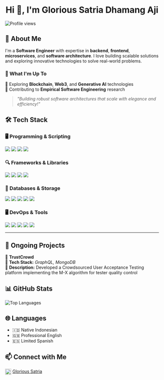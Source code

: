 <h1 align="center">Hi 👋, I'm Glorious Satria Dhamang Aji</h1>

<p align="left">
  <img src="https://komarev.com/ghpvc/?username=satriadhm&label=Profile%20views&color=0e75b6&style=flat" alt="Profile views" />
</p>

## 🚀 About Me  
I'm a **Software Engineer** with expertise in **backend**, **frontend**, **microservices**, and **software architecture**.
I love building scalable solutions and exploring innovative technologies to solve real-world problems.

### 📌 What I'm Up To  
🔹 Exploring **Blockchain**, **Web3**, and **Generative AI** technologies  
🔹 Contributing to **Empirical Software Engineering** research

> *"Building robust software architectures that scale with elegance and efficiency!"*  

## 🛠 Tech Stack

### 🖥 Programming & Scripting
![](https://img.shields.io/badge/TypeScript-3178C6?style=for-the-badge&logo=typescript&logoColor=white)
![](https://img.shields.io/badge/C%23-239120?style=for-the-badge&logo=c-sharp&logoColor=white)
![](https://img.shields.io/badge/Java-ED8B00?style=for-the-badge&logo=java&logoColor=white)
![](https://img.shields.io/badge/Go-00ADD8?style=for-the-badge&logo=go&logoColor=white)

### 🔍 Frameworks & Libraries
![](https://img.shields.io/badge/Next.js-000000?style=for-the-badge&logo=nextdotjs&logoColor=white)
![](https://img.shields.io/badge/NestJS-E0234E?style=for-the-badge&logo=nestjs&logoColor=white)
![](https://img.shields.io/badge/Echo-00ADD8?style=for-the-badge&logo=go&logoColor=white)
![](https://img.shields.io/badge/.NET-512BD4?style=for-the-badge&logo=dotnet&logoColor=white)

### 💾 Databases & Storage
![](https://img.shields.io/badge/PostgreSQL-316192?style=for-the-badge&logo=postgresql&logoColor=white)
![](https://img.shields.io/badge/MySQL-005C84?style=for-the-badge&logo=mysql&logoColor=white)
![](https://img.shields.io/badge/MongoDB-4EA94B?style=for-the-badge&logo=mongodb&logoColor=white)
![](https://img.shields.io/badge/Firebase-FFCA28?style=for-the-badge&logo=firebase&logoColor=black)
![](https://img.shields.io/badge/Redis-DC382D?style=for-the-badge&logo=redis&logoColor=white)

### 🖥️ DevOps & Tools
![](https://img.shields.io/badge/Docker-2CA5E0?style=for-the-badge&logo=docker&logoColor=white)
![](https://img.shields.io/badge/Postman-FF6C37?style=for-the-badge&logo=postman&logoColor=white)
![](https://img.shields.io/badge/JMeter-D22128?style=for-the-badge&logo=apache-jmeter&logoColor=white)
![](https://img.shields.io/badge/Linux-FCC624?style=for-the-badge&logo=linux&logoColor=black)
![](https://img.shields.io/badge/Jira-0052CC?style=for-the-badge&logo=jira&logoColor=white)

---

## 📌 Ongoing Projects  
🚧 **TrustCrowd**  
🔹 **Tech Stack:** _GraphQL, MongoDB_  
🔹 **Description:** Developed a Crowdsourced User Acceptance Testing platform implementing the M-X algorithm for tester quality control


## 📊 GitHub Stats
<p>
  <img src="https://github-readme-stats.vercel.app/api/top-langs/?username=satriadhm&theme=dark&hide_border=false&include_all_commits=true&count_private=false&layout=compact" alt="Top Languages" />
</p>

## 🌐 Languages
- 🇮🇩 Native Indonesian
- 🇬🇧 Professional English
- 🇪🇸 Limited Spanish

## 📫 Connect with Me  
[<img align="center" src="https://cdn.jsdelivr.net/npm/simple-icons@v5/icons/linkedin.svg" alt="LinkedIn" height="20px" width="20px" />](https://www.linkedin.com/in/gloriousatria/) [Glorious Satria](https://www.linkedin.com/in/gloriousatria/)  
